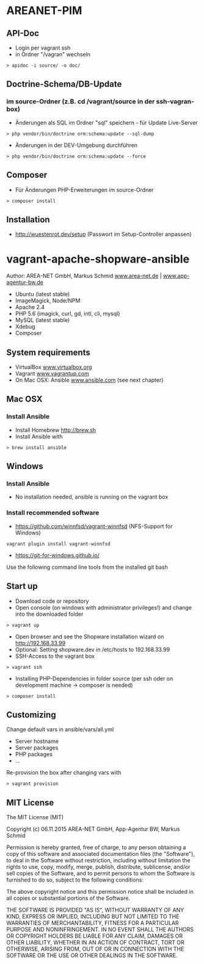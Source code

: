 # AREANET-PIM

## API-Doc

* Login per vagrant ssh
* in Ordner "/vagran" wechseln

```
> apidoc -i source/ -o doc/
```

## Doctrine-Schema/DB-Update

### im source-Ordner (z.B. cd /vagrant/source in der ssh-vagran-box)

* Änderungen als SQL im Ordner "sql" speichern - für Update Live-Server
```
> php vendor/bin/doctrine orm:schema:update --sql-dump
```
* Änderungen in der DEV-Umgebung durchführen
```
> php vendor/bin/doctrine orm:schema:update --force
```

## Composer
* Für Änderungen PHP-Erweiterungen im source-Ordner
```
> composer install
```

## Installation

* http://wuestenrot.dev/setup (Passwort im Setup-Controller anpassen)

# vagrant-apache-shopware-ansible

Author: AREA-NET GmbH, Markus Schmid www.area-net.de | www.app-agentur-bw.de

* Ubuntu (latest stable)
* ImageMagick, Node/NPM
* Apache 2.4
* PHP 5.6 (imagick, curl, gd, intl, cli, mysql)
* MySQL (latest stable)
* Xdebug
* Composer

## System requirements

* VirtualBox www.virtualbox.org
* Vagrant www.vagrantup.com
* On Mac OSX: Ansible www.ansible.com (see next chapter)

## Mac OSX

### Install Ansible

* Install Homebrew http://brew.sh
* Install Ansible with
```
> brew install ansible
```

## Windows

### Install Ansible

* No installation needed, ansible is running on the vagrant box

### Install recommended software

* https://github.com/winnfsd/vagrant-winnfsd (NFS-Support for Windows)
```
vagrant plugin install vagrant-winnfsd 
```
* https://git-for-windows.github.io/

Use the following command line tools from the installed git bash

## Start up

* Download code or repository
* Open console (on windows with administrator privileges!) and change into the downloaded folder

```
> vagrant up
```

* Open browser and see the Shopware installation wizard on http://192.168.33.99
* Optional: Setting shopware.dev in /etc/hosts to 192.168.33.99
* SSH-Access to the vagrant box
```
> vagrant ssh
```

* Installing PHP-Dependencies in folder source (per ssh oder on development machine -> composer is needed)

```
> composer install
```

## Customizing

Change default vars in ansible/vars/all.yml
* Server hostname
* Server packages
* PHP packages
* ...

Re-provision the box after changing vars with

```
> vagrant provision
```


## MIT License

The MIT License (MIT)

Copyright (c) 06.11.2015 AREA-NET GmbH, App-Agentur BW, Markus Schmid

Permission is hereby granted, free of charge, to any person obtaining a copy
of this software and associated documentation files (the "Software"), to deal
in the Software without restriction, including without limitation the rights
to use, copy, modify, merge, publish, distribute, sublicense, and/or sell
copies of the Software, and to permit persons to whom the Software is
furnished to do so, subject to the following conditions:

The above copyright notice and this permission notice shall be included in all
copies or substantial portions of the Software.

THE SOFTWARE IS PROVIDED "AS IS", WITHOUT WARRANTY OF ANY KIND, EXPRESS OR
IMPLIED, INCLUDING BUT NOT LIMITED TO THE WARRANTIES OF MERCHANTABILITY,
FITNESS FOR A PARTICULAR PURPOSE AND NONINFRINGEMENT. IN NO EVENT SHALL THE
AUTHORS OR COPYRIGHT HOLDERS BE LIABLE FOR ANY CLAIM, DAMAGES OR OTHER
LIABILITY, WHETHER IN AN ACTION OF CONTRACT, TORT OR OTHERWISE, ARISING FROM,
OUT OF OR IN CONNECTION WITH THE SOFTWARE OR THE USE OR OTHER DEALINGS IN THE
SOFTWARE.
